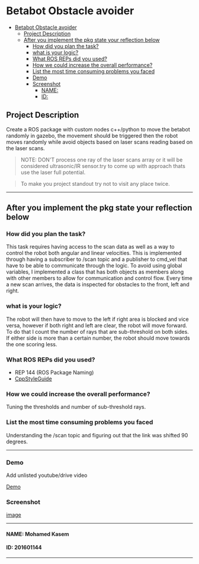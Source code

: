 # Betabot Obstacle avoider

- [Betabot Obstacle avoider](#betabot-obstacle-avoider)
  - [Project Description](#project-description)
  - [After you implement the pkg state your reflection below](#after-you-implement-the-pkg-state-your-reflection-below)
    - [How did you plan the task?](#how-did-you-plan-the-task)
    - [what is your logic?](#what-is-your-logic)
    - [What ROS REPs did you used?](#what-ros-reps-did-you-used)
    - [How we could increase the overall performance?](#how-we-could-increase-the-overall-performance)
    - [List the most time consuming problems you faced](#list-the-most-time-consuming-problems-you-faced)
    - [Demo](#demo)
    - [Screenshot](#screenshot)
      - [NAME:](#name)
      - [ID:](#id)

## Project Description 

Create a ROS package with custom nodes c++/python to move the
betabot randomly in gazebo, the movement should be triggered then the robot
moves randomly while avoid objects based on laser scans reading based on the laser
scans.


>NOTE: DON'T process one ray of the laser scans array or it will be considered ultrasonic/IR sensor.try to come up with approach thats use the laser full potential. 

>To make you project standout try not to visit any place twice.

---

## After you implement the pkg state your reflection below

### How did you plan the task?

This task requires having access to the scan data as well as a way to control the robot both angular and linear velocities. This is implemented through having a subscriber to /scan topic and a publisher to cmd_vel that have to be able to communicate through the logic. To avoid using global variables, I implemented a class that has both objects as members along with other members to allow for communication and control flow. Every time a new scan arrives, the data is inspected for obstacles to the front, left and right. 

### what is your logic?

The robot will then have to move to the left if right area is blocked and vice versa, however if both right and left are clear, the robot will move forward. To do that I count the number of rays that are sub-threshold on both sides. If either side is more than a certain number, the robot should move towards the one scoring less. 

### What ROS REPs did you used?

- REP 144 (ROS Package Naming)
- [CppStyleGuide](http://wiki.ros.org/action/fullsearch/CppStyleGuide?action=fullsearch&context=180&value=linkto%3A"CppStyleGuide")

### How we could increase the overall performance?

Tuning the thresholds and number of sub-threshold rays.

### List the most time consuming problems you faced

Understanding the /scan topic and figuring out that the link was shifted 90 degrees. 

---

### Demo
Add unlisted youtube/drive video

[Demo](https://youtu.be/efGobdHP3MU)

### Screenshot

[image](yourscreenshot)

---

#### NAME: Mohamed Kasem 	
#### ID: 201601144

---
